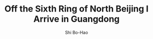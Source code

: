 ---
title: Off the Sixth Ring of North Beijing I Arrive in Guangdong 
subtitle: Shi Bo-Hao
description: "Artist Edition\nPublisher: University of the Arts London (UAL), 2020\nDesign: Oliver Boulton, Samuel Jones\nEditors: Duncan Wooldridge, Sigune Hamann\nEdition of 300, softback, 32pp. + Box + 3 inserts\nOffset black, PMS ×1, Embossed\nperfect bound, hot melt, folded, 118 × 118mm\nISBN: XXXXX"
layout: project
thumbnail: "/assets/images/thumbnails/oliver-boulton-An-Englishman-Abroad-front.png"
---